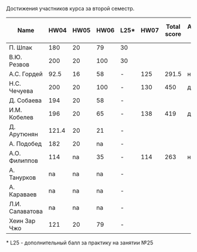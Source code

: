 Достижения участников курса за второй семестр.

| Name            | HW04  | HW05 | HW06 | L25* | HW07 | Total score | Автозачет (балл) | Допуск к зачету | Зачет (балл) |
| --------------- | ----- | ---- | ---- | ---- | ---- | ----------- | ---------------- | --------------- | ------------ |
| П. Шпак         | 180   | 20   | 79   | 30   |      |             |                  | да              |              |
| В.Ю. Резвов     | 200   | 20   | 100  | 30   |      |             |                  | да              |              |
| А.С. Гордей     | 92.5  | 16   | 58   | -    | 125  | 291.5       | нет              | да              |              |
| Н.С. Чечуева    | 200   | 20   | 100  | -    | 130  | 450         | да (9)           | да              | да (9)       |
| Д. Собаева      | 194   | 20   | 58   | -    |      |             |                  | да              |              |
| И.М. Кобелев    | 196   | 20   | 65   | -    | 138  | 419         | да (8)           | да              | да (8)       |
| Д. Арутюнян     | 121.4 | 20   | 21   | -    |      |             |                  | да              |              |
| А. Подобед      | 182   | 20   | na   | -    |      |             |                  | да              |              |
| А.О. Филиппов   | 114   | na   | 35   | -    | 114  | 263         | нет              | да              |              |
| А. Танурков     | na    | na   | na   | -    |      |             |                  |                 |              |
| А. Караваев     | na    | na   | na   | -    |      |             |                  |                 |              |
| Л.И. Салаватова | na    | na   | na   | -    |      |             |                  |                 |              |
| Хеин Зар Чжо    | 121   | 20   | 79   | -    |      |             |                  | да              |              |

\* L25 - дополнительный балл за практику на занятии №25

